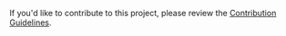 If you'd like to contribute to this project, please review the [Contribution Guidelines](https://github.com/PowerShell/DscResources/blob/master/CONTRIBUTING.md).
